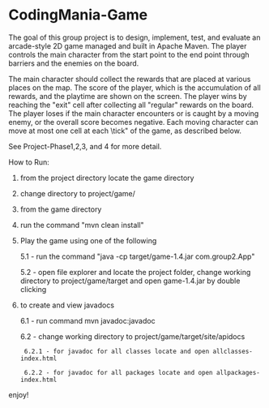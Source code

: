 # CodingMania-Game
The goal of this group project is to design, implement, test, and evaluate an arcade-style 2D game managed and built in Apache Maven. The player controls the main character from the start point to the end point through barriers and the enemies on the board.

The main character should collect the rewards that are placed at various places on the map. The score of the player, which is the accumulation of all rewards, and the playtime are shown on the screen. The player wins by reaching the "exit" cell after collecting all "regular" rewards on the board. The player loses if the main character encounters or is caught by a moving enemy, or the overall score becomes negative. Each moving character can move at most one cell at each \tick" of the game, as described below.

See Project-Phase1,2,3, and 4 for more detail.

How to Run:
1. from the project directory locate the game directory
2. change directory to project/game/
3. from the game directory
4. run the command "mvn clean install"
5. Play the game using one of the following

    5.1 - run the command "java -cp target/game-1.4.jar com.group2.App"

    5.2 - open file explorer and locate the project folder, change working directory to project/game/target and open game-1.4.jar by double clicking

6. to create and view javadocs
    
    6.1 - run command mvn javadoc:javadoc
    
    6.2 - change working directory to project/game/target/site/apidocs
        
        6.2.1 - for javadoc for all classes locate and open allclasses-index.html
        
        6.2.2 - for javadoc for all packages locate and open allpackages-index.html
enjoy!
